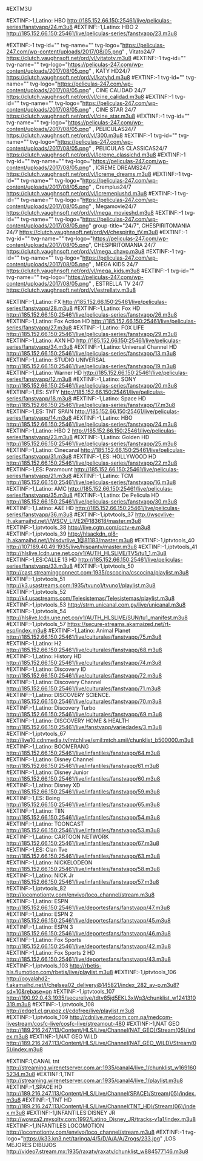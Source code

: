 #EXTM3U

#EXTINF:-1,Latino: HBO
http://185.152.66.150:25461/live/peliculas-series/fanstvapp/24.m3u8
#EXTINF:-1,Latino: HBO 2
http://185.152.66.150:25461/live/peliculas-series/fanstvapp/23.m3u8

#EXTINF:-1 tvg-id="" tvg-name="" tvg-logo="https://peliculas-247.com/wp-content/uploads/2017/08/05.png" , Vitato24/7
https://clutch.vaughnsoft.net/ord/vl/vitatotv.m3u8
#EXTINF:-1 tvg-id="" tvg-name="" tvg-logo="https://peliculas-247.com/wp-content/uploads/2017/08/05.png" , KATY HD24/7
https://clutch.vaughnsoft.net/ord/vl/katyhd.m3u8
#EXTINF:-1 tvg-id="" tvg-name="" tvg-logo="https://peliculas-247.com/wp-content/uploads/2017/08/05.png" , CINE CALIDAD 24/7
https://clutch.vaughnsoft.net/ord/vl/cine_calidad.m3u8
#EXTINF:-1 tvg-id="" tvg-name="" tvg-logo="https://peliculas-247.com/wp-content/uploads/2017/08/05.png" , CINE STAR 24/7
https://clutch.vaughnsoft.net/ord/vl/cine_star.m3u8
#EXTINF:-1 tvg-id="" tvg-name="" tvg-logo="https://peliculas-247.com/wp-content/uploads/2017/08/05.png" , PELICULAS24/7
https://clutch.vaughnsoft.net/ord/vl/300.m3u8
#EXTINF:-1 tvg-id="" tvg-name="" tvg-logo="https://peliculas-247.com/wp-content/uploads/2017/08/05.png" , PELICULAS CLASSICAS24/7
https://clutch.vaughnsoft.net/ord/vl/lcreme_classichd.m3u8
#EXTINF:-1 tvg-id="" tvg-name="" tvg-logo="https://peliculas-247.com/wp-content/uploads/2017/08/05.png" , ICREME DREAMS24/7
https://clutch.vaughnsoft.net/ord/vl/lcreme_dreams.m3u8
#EXTINF:-1 tvg-id="" tvg-name="" tvg-logo="https://peliculas-247.com/wp-content/uploads/2017/08/05.png" , Cremplus24/7
https://clutch.vaughnsoft.net/ord/vl/lcremeplushd.m3u8
#EXTINF:-1 tvg-id="" tvg-name="" tvg-logo="https://peliculas-247.com/wp-content/uploads/2017/08/05.png" , Megamovie24/7
https://clutch.vaughnsoft.net/ord/vl/mega_movieshd.m3u8
#EXTINF:-1 tvg-id="" tvg-name="" tvg-logo="https://peliculas-247.com/wp-content/uploads/2017/08/05.png" group-title="24/7", CHESPIRITOMANIA 24/7
https://clutch.vaughnsoft.net/ord/vl/chespirito_tV.m3u8
#EXTINF:-1 tvg-id="" tvg-name="" tvg-logo="https://peliculas-247.com/wp-content/uploads/2017/08/05.png", CHESPIRITOMANIA  24/7
https://clutch.vaughnsoft.net/ord/vl/mega_chavo.m3u8
#EXTINF:-1 tvg-id="" tvg-name="" tvg-logo="https://peliculas-247.com/wp-content/uploads/2017/08/05.png" , MEGA KIDS 24/7
https://clutch.vaughnsoft.net/ord/vl/mega_kids.m3u8
#EXTINF:-1 tvg-id="" tvg-name="" tvg-logo="https://peliculas-247.com/wp-content/uploads/2017/08/05.png" , ESTRELLA TV 24/7
https://clutch.vaughnsoft.net/ord/vl/estrellatv.m3u8


#EXTINF:-1,Latino: FX
http://185.152.66.150:25461/live/peliculas-series/fanstvapp/28.m3u8
#EXTINF:-1,Latino: Fox HD
http://185.152.66.150:25461/live/peliculas-series/fanstvapp/26.m3u8
#EXTINF:-1,Latino: Fox Action HD
http://185.152.66.150:25461/live/peliculas-series/fanstvapp/27.m3u8
#EXTINF:-1,Latino: FOX LIFE
http://185.152.66.150:25461/live/peliculas-series/fanstvapp/29.m3u8
#EXTINF:-1,Latino: AXN HD
http://185.152.66.150:25461/live/peliculas-series/fanstvapp/34.m3u8
#EXTINF:-1,Latino: Universal Channel HD
http://185.152.66.150:25461/live/peliculas-series/fanstvapp/13.m3u8
#EXTINF:-1,Latino: STUDIO UNIVERSAL
http://185.152.66.150:25461/live/peliculas-series/fanstvapp/19.m3u8
#EXTINF:-1,Latino: Warner HD
http://185.152.66.150:25461/live/peliculas-series/fanstvapp/12.m3u8
#EXTINF:-1,Latino: SONY
http://185.152.66.150:25461/live/peliculas-series/fanstvapp/20.m3u8
#EXTINF:-1,ES: SYFY
http://185.152.66.150:25461/live/peliculas-series/fanstvapp/18.m3u8
#EXTINF:-1,Latino: Space HD
http://185.152.66.150:25461/live/peliculas-series/fanstvapp/17.m3u8
#EXTINF:-1,ES: TNT SPAIN
http://185.152.66.150:25461/live/peliculas-series/fanstvapp/14.m3u8
#EXTINF:-1,Latino: HBO
http://185.152.66.150:25461/live/peliculas-series/fanstvapp/24.m3u8
#EXTINF:-1,Latino: HBO 2
http://185.152.66.150:25461/live/peliculas-series/fanstvapp/23.m3u8
#EXTINF:-1,Latino: Golden HD
http://185.152.66.150:25461/live/peliculas-series/fanstvapp/25.m3u8
#EXTINF:-1,Latino: Cinecanal
http://185.152.66.150:25461/live/peliculas-series/fanstvapp/31.m3u8
#EXTINF:-1,ES: HOLLYWOOD HD
http://185.152.66.150:25461/live/peliculas-series/fanstvapp/22.m3u8
#EXTINF:-1,ES: Paramount
http://185.152.66.150:25461/live/peliculas-series/fanstvapp/21.m3u8
#EXTINF:-1,Latino: TCM
http://185.152.66.150:25461/live/peliculas-series/fanstvapp/16.m3u8
#EXTINF:-1,Latino: AMC
http://185.152.66.150:25461/live/peliculas-series/fanstvapp/35.m3u8
#EXTINF:-1,Latino: De Pelicula HD
http://185.152.66.150:25461/live/peliculas-series/fanstvapp/30.m3u8
#EXTINF:-1,Latino: A&E HD
http://185.152.66.150:25461/live/peliculas-series/fanstvapp/36.m3u8
#EXTINF:-1,iptvtools_37
http://wscvlive-lh.akamaihd.net/i/WSCV_LIVE2@183618/master.m3u8
#EXTINF:-1,iptvtools_38
http://live.cgtn.com/cctv-e.m3u8
#EXTINF:-1,iptvtools_39
http://hlsackdn_gl8-lh.akamaihd.net/i/hlsdvrlive_1@81183/master.m3u8
#EXTINF:-1,iptvtools_40
http://107.189.40.49:1935/live/hispantv/master.m3u8
#EXTINF:-1,iptvtools_41
http://hlslive.lcdn.une.net.co/v1/AUTH_HLSLIVE/TV5/tu1_1.m3u8
#EXTINF:-1,ES:CALLE 13 HD
http://185.152.66.150:25461/live/peliculas-series/fanstvapp/33.m3u8
#EXTINF:-1,iptvtools_50
http://cast.streamingconnect.com:1935/cscocina/cscocina/playlist.m3u8
#EXTINF:-1,iptvtools_51
http://k3.usastreams.com:1935/tvuno1/tvuno1/playlist.m3u8
#EXTINF:-1,iptvtools_52
http://k4.usastreams.com/Telesistemas/Telesistemas/playlist.m3u8
#EXTINF:-1,iptvtools_53
http://strm.unicanal.com.py/live/unicanal.m3u8
#EXTINF:-1,iptvtools_54
http://hlslive.lcdn.une.net.co/v1/AUTH_HLSLIVE/SUN/tu1_manifest.m3u8
#EXTINF:-1,iptvtools_57
https://secure-streams.akamaized.net/rt-esp/index.m3u8
#EXTINF:-1,Latino: Animal Planet
http://185.152.66.150:25461/live/culturales/fanstvapp/75.m3u8
#EXTINF:-1,Latino: H2
http://185.152.66.150:25461/live/culturales/fanstvapp/68.m3u8
#EXTINF:-1,Latino: History HD
http://185.152.66.150:25461/live/culturales/fanstvapp/74.m3u8
#EXTINF:-1,Latino: Discovery ID
http://185.152.66.150:25461/live/culturales/fanstvapp/72.m3u8
#EXTINF:-1,Latino: Discovery Channel
http://185.152.66.150:25461/live/culturales/fanstvapp/71.m3u8
#EXTINF:-1,Latino: DISCOVERY SCIENCE.
http://185.152.66.150:25461/live/culturales/fanstvapp/70.m3u8
#EXTINF:-1,Latino: Discovery Turbo
http://185.152.66.150:25461/live/culturales/fanstvapp/69.m3u8
#EXTINF:-1,Latino: DISCOVERY  HOME & HEALTH
http://185.152.66.150:25461/live/fanstvapp/variedades/3.m3u8
#EXTINF:-1,iptvtools_67
http://live10.cdnmedia.tv/mtchlive/smil:mtch.smil/chunklist_b500000.m3u8
#EXTINF:-1,Latino: BOOMERANG
http://185.152.66.150:25461/live/infantiles/fanstvapp/64.m3u8
#EXTINF:-1,Latino: Disney Channel
http://185.152.66.150:25461/live/infantiles/fanstvapp/61.m3u8
#EXTINF:-1,Latino: Disney Junior
http://185.152.66.150:25461/live/infantiles/fanstvapp/60.m3u8
#EXTINF:-1,Latino: Disney XD
http://185.152.66.150:25461/live/infantiles/fanstvapp/59.m3u8
#EXTINF:-1,ES: Boing
http://185.152.66.150:25461/live/infantiles/fanstvapp/65.m3u8
#EXTINF:-1,Latino: TIIN
http://185.152.66.150:25461/live/infantiles/fanstvapp/54.m3u8
#EXTINF:-1,Latino: TOONCAST
http://185.152.66.150:25461/live/infantiles/fanstvapp/53.m3u8
#EXTINF:-1,Latino: CARTOON NETWORK
http://185.152.66.150:25461/live/infantiles/fanstvapp/67.m3u8
#EXTINF:-1,ES: Clan Tve
http://185.152.66.150:25461/live/infantiles/fanstvapp/63.m3u8
#EXTINF:-1,Latino: NICKELODEON
http://185.152.66.150:25461/live/infantiles/fanstvapp/58.m3u8
#EXTINF:-1,Latino: NICK Jr
http://185.152.66.150:25461/live/infantiles/fanstvapp/57.m3u8
#EXTINF:-1,iptvtools_82
http://locomotiontv.com/envivo/loco_channel/stream.m3u8
#EXTINF:-1,Latino: ESPN
http://185.152.66.150:25461/live/deportesfans/fanstvapp/47.m3u8
#EXTINF:-1,Latino: ESPN 2
http://185.152.66.150:25461/live/deportesfans/fanstvapp/45.m3u8
#EXTINF:-1,Latino: ESPN 3
http://185.152.66.150:25461/live/deportesfans/fanstvapp/46.m3u8
#EXTINF:-1,Latino: Fox Sports
http://185.152.66.150:25461/live/deportesfans/fanstvapp/42.m3u8
#EXTINF:-1,Latino: Fox Sports 2 HD
http://185.152.66.150:25461/live/deportesfans/fanstvapp/43.m3u8
#EXTINF:-1,iptvtools_103
http://rbetis-hls.flumotion.com/rbetis/live/playlist.m3u8
#EXTINF:-1,iptvtools_106
http://ooyalahd2-f.akamaihd.net/i/chelsea02_delivery@145821/index_282_av-p.m3u8?sd=10&rebase=on
#EXTINF:-1,iptvtools_107
http://190.92.0.43:1935/securelive/tdtv85jd5EKL3xWq3/chunklist_w1241310319.m3u8
#EXTINF:-1,iptvtools_108
http://edge1.cl.grupoz.cl/cdofree/live/playlist.m3u8
#EXTINF:-1,iptvtools_109
http://cdnlive.medcom.com.pa/medcom-livestream/cosfc-live/cosfc-live/streamout-480
#EXTINF:-1,NAT GEO
http://189.216.247.113/Content/HLS/Live/Channel(NAT_GEO)/Stream(05)/index.m3u8
#EXTINF:-1,NAT GEO WILD
http://189.216.247.113/Content/HLS/Live/Channel(NAT_GEO_WILD)/Stream(05)/index.m3u8



#EXTINF:1,CANAL tnt
http://streaming.wirenetserver.com.ar:1935/canal4/live_1/chunklist_w1691605234.m3u8
#EXTINF:1,TNT
http://streaming.wirenetserver.com.ar:1935/canal4/live_1/playlist.m3u8
#EXTINF:-1,SPACE HD
http://189.216.247.113/Content/HLS/Live/Channel(SPACE)/Stream(05)/index.m3u8
#EXTINF:-1,TNT HD
http://189.216.247.113/Content/HLS/Live/Channel(TNT_HD)/Stream(06)/index.m3u8
#EXTINF:-1,INFANTILES:DISNEY JR
http://wowza2.mysoltv.com:1992/Latino_Disney_JR/tracks-v1a1/index.m3u8
#EXTINF:-1,INFANTILES:LOCOMOTION
http://locomotiontv.com/envivo/loco_channel/stream.m3u8
#EXTINF:-1 tvg-logo="https://k33.kn3.net/taringa/4/5/D/A/A/A/Zrogs/233.jpg" ,LOS MEJORES DIBUJOS
http://video7.stream.mx:1935/raxatv/raxatv/chunklist_w884577146.m3u8


